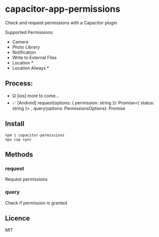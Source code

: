 # capacitor-app-permissions

Check and request permissions with a Capacitor plugin

Supported Permissions:

- Camera
- Photo Library
- Notification
- Write to External Files
- Location \*
- Location Always \*

## Process:

- ☑️ [ios] more to come...
- ✅ [Android] request(options: { permission: string }): Promise<{ status: string }> , query(options: PermissionsOptions): Promise<PermissionResult>

## Install

```
npm i capacitor-permissions
npx cap sync
```

## Methods

### request

Request permissions

### query

Check if permission is granted


## Licence

MIT